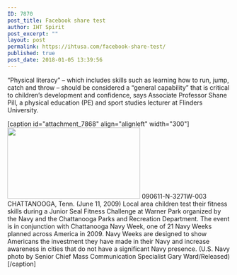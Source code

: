 ```yaml
---
ID: 7870
post_title: Facebook share test
author: IHT Spirit
post_excerpt: ""
layout: post
permalink: https://ihtusa.com/facebook-share-test/
published: true
post_date: 2018-01-05 13:39:56
---
```

“Physical literacy” – which includes skills such as learning how to run, jump, catch and throw – should be considered a “general capability” that is critical to children’s development and confidence, says Associate Professor Shane Pill, a physical education (PE) and sport studies lecturer at Flinders University.

[caption id="attachment_7868" align="alignleft" width="300"]<a href="https://ihtusa.com/wp-content/uploads/2018/01/US_Navy_090611-N-3271W-003_Local_area_children_test_their_fitness_skills_during_a_Junior_Seal_Fitness-850x455.jpg"><img class="size-medium wp-image-7868" src="https://ihtusa.com/wp-content/uploads/2018/01/US_Navy_090611-N-3271W-003_Local_area_children_test_their_fitness_skills_during_a_Junior_Seal_Fitness-850x455-300x161.jpg" alt="" width="300" height="161" /></a> 090611-N-3271W-003<br />CHATTANOOGA, Tenn. (June 11, 2009) Local area children test their fitness skills during a Junior Seal Fitness Challenge at Warner Park organized by the Navy and the Chattanooga Parks and Recreation Department. The event is in conjunction with Chattanooga Navy Week, one of 21 Navy Weeks planned across America in 2009. Navy Weeks are designed to show Americans the investment they have made in their Navy and increase awareness in cities that do not have a significant Navy presence. (U.S. Navy photo by Senior Chief Mass Communication Specialist Gary Ward/Released)[/caption]